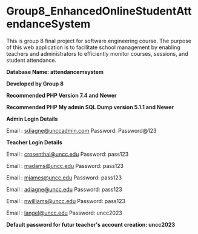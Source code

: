 # Group8_EnhancedOnlineStudentAttendanceSystem
This is group 8 final project for software engineering course. The purpose of this web application is to facilitate school management by enabling teachers and administrators to efficiently monitor courses, sessions, and student attendance.

**Database Name: attendancemsystem**

**Developed by Group 8**

**Recommended PHP Version 7.4 and Newer**

**Recommended PHP My admin SQL Dump version 5.1.1 and Newer**



**Admin Login Details**

Email   : sdiagne@unccadmin.com
Password: Password@123


**Teacher Login Details**

Email   : crosenthal@uncc.edu
Password: pass123

Email   : madams@uncc.edu
Password: pass123

Email   : mjames@uncc.edu
Password: pass123

Email   : adiagne@uncc.edu
Password: pass123

Email   : nwilliams@uncc.edu
Password: pass123

Email : langel@uncc.edu
Password: uncc2023

**Default password for futur teacher's account creation: uncc2023**

